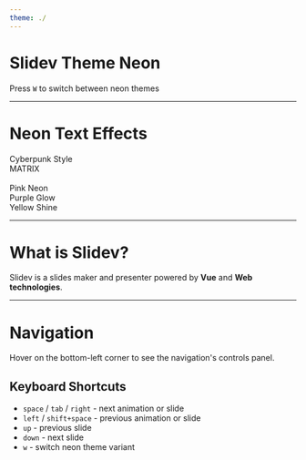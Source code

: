 ```yaml
---
theme: ./
---
```


# Slidev Theme Neon

Press `W` to switch between neon themes

---

# Neon Text Effects

<div class="neon-glow-cyan">Cyberpunk Style</div>
<div class="neon-glow-matrix">MATRIX</div>

<br>

<div class="neon-glow-pink">Pink Neon</div>
<div class="neon-glow-purple">Purple Glow</div>
<div class="neon-glow-yellow">Yellow Shine</div>

---

# What is Slidev?

Slidev is a slides maker and presenter powered by **Vue** and **Web technologies**.

---

# Navigation

Hover on the bottom-left corner to see the navigation's controls panel.

## Keyboard Shortcuts

- `space` / `tab` / `right` - next animation or slide
- `left` / `shift+space` - previous animation or slide
- `up` - previous slide
- `down` - next slide
- `w` - switch neon theme variant
